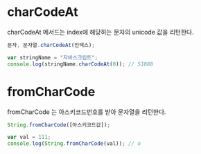 # charCodeAt

charCodeAt 메서드는 index에 해당하는 문자의 unicode 값을 리턴한다.

```js
문자, 문자열.charCodeAt(인덱스);
```

```js
var stringName = "자바스크립트";
console.log(stringName.charCodeAt(0)); // 51088
```

# fromCharCode

fromCharCode 는 아스키코드번호를 받아 문자열을 리턴한다.

```js
String.fromCharCode([아스키코드값]);
```

```js
var val = 111;
console.log(String.fromCharCode(val)); // o
```

